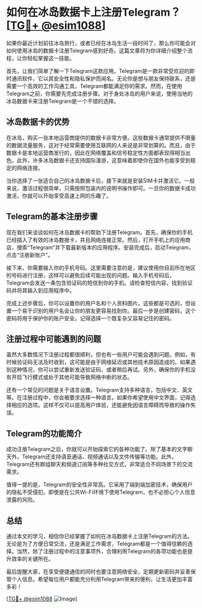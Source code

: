 # 如何在冰岛数据卡上注册Telegram？[[TG💪+ @esim1088](https://t.me/s/esim1088)]

如果你最近计划前往冰岛旅行，或者已经在冰岛生活一段时间了，那么你可能会对如何使用冰岛的数据卡注册Telegram感到好奇。这篇文章将为你详细介绍整个流程，让你轻松掌握这一技能。

首先，让我们简单了解一下Telegram这款应用。Telegram是一款非常受欢迎的即时通讯软件，它以其安全性和隐私保护而闻名。无论你是想与朋友保持联系，还是需要一个高效的工作沟通工具，Telegram都能满足你的需求。然而，在使用Telegram之前，你需要先完成注册步骤。对于身处冰岛的用户来说，使用当地的冰岛数据卡来注册Telegram是一个不错的选择。

## 冰岛数据卡的优势

在冰岛，购买一张本地运营商提供的数据卡非常方便。这些数据卡通常提供不限量的数据流量服务，这对于经常需要使用互联网的人来说是非常划算的。而且，由于数据卡是本地运营商发行的，因此在网络覆盖和信号稳定性方面都表现得相当出色。此外，许多冰岛数据卡还支持国际漫游，这意味着即使你在国外也能享受到稳定的网络连接。

当你选择了一张适合自己的冰岛数据卡后，接下来就是安装SIM卡并激活它。一般来说，激活过程很简单，只需按照包装内的说明书操作即可。一旦你的数据卡成功激活，你就可以开始享受高速上网的乐趣了。

## Telegram的基本注册步骤

现在我们来谈谈如何在冰岛数据卡的帮助下注册Telegram。首先，确保你的手机已经插入了有效的冰岛数据卡，并且网络连接正常。然后，打开手机上的应用商店，搜索“Telegram”并下载最新版本的应用程序。安装完成后，启动Telegram，点击“注册新账户”。

接下来，你需要输入你的手机号码。这里需要注意的是，建议使用你目前所在地区的号码进行注册，这样可以避免后续可能出现的问题。输入手机号码后，Telegram会发送一条包含验证码的短信到你的手机。请检查短信内容，找到验证码并将其输入到应用程序中。

完成上述步骤后，你可以设置你的用户名和个人资料图片。这些都是可选的，但设置一个易于识别的用户名会让你的朋友更容易找到你。最后一步是创建密码，这个密码将用于保护你的账户安全。记得选择一个既复杂又容易记住的密码。

## 注册过程中可能遇到的问题

虽然大多数情况下注册过程都很顺利，但也有一些用户可能会遇到问题。例如，有时候验证码无法及时收到，这可能是由于网络延迟或其他技术原因造成的。如果遇到这种情况，你可以尝试重新发送验证码，或者稍后再试。另外，确保你的手机没有开启飞行模式或处于其他可能导致网络中断的状态。

还有一个常见的问题是关于语言设置。Telegram支持多种语言，包括中文、英文等。在注册过程中，你会被要求选择一种语言。如果你希望使用中文界面，记得选择相应的选项。这样不仅可以提高用户体验，还能避免因语言障碍而导致的操作失误。

## Telegram的功能简介

成功注册Telegram之后，你就可以开始探索它的各种功能了。除了基本的文字聊天外，Telegram还支持语音通话、视频通话以及文件传输等功能。此外，Telegram还有群组聊天和频道订阅等多种社交方式，非常适合不同场景下的交流需求。

值得一提的是，Telegram的安全性非常高。它采用了端到端加密技术，确保用户的隐私不受侵犯。即使是在公共Wi-Fi环境下使用Telegram，也不必担心个人信息泄露的风险。

## 总结

通过本文的学习，相信你已经掌握了如何在冰岛数据卡上注册Telegram的方法。无论是为了方便日常交流，还是满足工作需求，Telegram都是一个值得信赖的选择。当然，除了注册过程中的注意事项外，合理利用Telegram的各项功能也是提升效率的关键所在。

最后提醒大家，在享受便捷通信的同时也要注意网络安全，定期更新密码并妥善保管个人信息。希望每位用户都能充分利用Telegram带来的便利，让生活更加丰富多彩！

[[TG💪+ @esim1088](https://t.me/s/esim1088) ![Image](https://i.postimg.cc/4NQfJmqS/Snipaste-2025-05-13-00-14-12.png)]